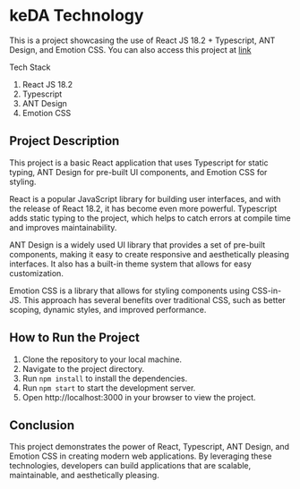 # keDA Technology

This is a project showcasing the use of React JS 18.2 + Typescript, ANT Design, and Emotion CSS. You can also access this project at [link](https://keda-tech.netlify.app/)

Tech Stack
1. React JS 18.2
2. Typescript
3. ANT Design
4. Emotion CSS

## Project Description

This project is a basic React application that uses Typescript for static typing, ANT Design for pre-built UI components, and Emotion CSS for styling.

React is a popular JavaScript library for building user interfaces, and with the release of React 18.2, it has become even more powerful. Typescript adds static typing to the project, which helps to catch errors at compile time and improves maintainability.

ANT Design is a widely used UI library that provides a set of pre-built components, making it easy to create responsive and aesthetically pleasing interfaces. It also has a built-in theme system that allows for easy customization.

Emotion CSS is a library that allows for styling components using CSS-in-JS. This approach has several benefits over traditional CSS, such as better scoping, dynamic styles, and improved performance.


## How to Run the Project

1. Clone the repository to your local machine.
2. Navigate to the project directory.
3. Run `npm install` to install the dependencies.
4. Run `npm start` to start the development server.
5. Open http://localhost:3000 in your browser to view the project.

## Conclusion

This project demonstrates the power of React, Typescript, ANT Design, and Emotion CSS in creating modern web applications. By leveraging these technologies, developers can build applications that are scalable, maintainable, and aesthetically pleasing.

